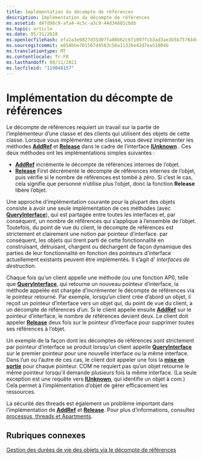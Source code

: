 ```yaml
---
title: Implémentation du décompte de références
description: Implémentation du décompte de références
ms.assetid: d4fd98c9-afa4-4c5c-a3c9-44d34881cbdb
ms.topic: article
ms.date: 05/31/2018
ms.openlocfilehash: efa2a3e9827d35d07fa88b62c6f1097fcb3ad3ae3b5b75764deeac1c9c271050
ms.sourcegitcommit: e858bbe701567d4583c50a11326e42d7ea51804b
ms.translationtype: MT
ms.contentlocale: fr-FR
ms.lasthandoff: 08/11/2021
ms.locfileid: "119048157"
---
```

# <a name="implementing-reference-counting"></a>Implémentation du décompte de références

Le décompte de références requiert un travail sur la partie de l’implémenteur d’une classe et des clients qui utilisent des objets de cette classe. Lorsque vous implémentez une classe, vous devez implémenter les méthodes [**AddRef**](/windows/win32/api/unknwn/nf-unknwn-iunknown-addref) et [**Release**](/windows/win32/api/unknwn/nf-unknwn-iunknown-release) dans le cadre de l’interface [**IUnknown**](/windows/desktop/api/Unknwn/nn-unknwn-iunknown) . Ces deux méthodes ont les implémentations simples suivantes :

-   [**AddRef**](/windows/win32/api/unknwn/nf-unknwn-iunknown-addref) incrémente le décompte de références internes de l’objet.
-   [**Release**](/windows/win32/api/unknwn/nf-unknwn-iunknown-release) First décrémente le décompte de références internes de l’objet, puis vérifie si le nombre de références est tombé à zéro. Si c’est le cas, cela signifie que personne n’utilise plus l’objet, donc la fonction **Release** libère l’objet.

Une approche d’implémentation courante pour la plupart des objets consiste à avoir une seule implémentation de ces méthodes (avec [**QueryInterface**](/windows/desktop/api/Unknwn/nf-unknwn-iunknown-queryinterface(q))), qui est partagée entre toutes les interfaces et, par conséquent, un nombre de références qui s’applique à l’ensemble de l’objet. Toutefois, du point de vue du client, le décompte de références est strictement et clairement une notion par pointeur d’interface. par conséquent, les objets qui tirent parti de cette fonctionnalité en construisant, détruisant, chargent ou déchargent de façon dynamique des parties de leur fonctionnalité en fonction des pointeurs d’interface actuellement existants peuvent être implémentés. Il s’agit d' *interfaces de destruction*.

Chaque fois qu’un client appelle une méthode (ou une fonction API), telle que [**QueryInterface**](/windows/desktop/api/Unknwn/nf-unknwn-iunknown-queryinterface(q)), qui retourne un nouveau pointeur d’interface, la méthode appelée est chargée d’incrémenter le décompte de références via le pointeur retourné. Par exemple, lorsqu’un client crée d’abord un objet, il reçoit un pointeur d’interface vers un objet qui, du point de vue du client, a un décompte de références d’un. Si le client appelle ensuite [**AddRef**](/windows/win32/api/unknwn/nf-unknwn-iunknown-addref) sur le pointeur d’interface, le nombre de références devient deux. Le client doit appeler [**Release**](/windows/win32/api/unknwn/nf-unknwn-iunknown-release) deux fois sur le pointeur d’interface pour supprimer toutes ses références à l’objet.

Un exemple de la façon dont les décomptes de références sont strictement par pointeur d’interface se produit lorsqu’un client appelle [**QueryInterface**](/windows/desktop/api/Unknwn/nf-unknwn-iunknown-queryinterface(q)) sur le premier pointeur pour une nouvelle interface ou la même interface. Dans l’un ou l’autre de ces cas, le client doit appeler une fois la [**mise en sortie**](/windows/win32/api/unknwn/nf-unknwn-iunknown-release) pour chaque pointeur. COM ne requiert pas qu’un objet retourne le même pointeur lorsqu’il demande plusieurs fois la même interface. (La seule exception est une requête vers [**IUnknown**](/windows/desktop/api/Unknwn/nn-unknwn-iunknown), qui identifie un objet à com.) Cela permet à l’implémentation d’objet de gérer efficacement les ressources.

La sécurité des threads est également un problème important dans l’implémentation de [**AddRef**](/windows/win32/api/unknwn/nf-unknwn-iunknown-addref) et [**Release**](/windows/win32/api/unknwn/nf-unknwn-iunknown-release). Pour plus d’informations, consultez [processus, threads et Apartments](processes--threads--and-apartments.md).

## <a name="related-topics"></a>Rubriques connexes

<dl> <dt>

[Gestion des durées de vie des objets via le décompte de références](managing-object-lifetimes-through-reference-counting.md)
</dt> </dl>

 

 